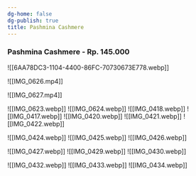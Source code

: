 ```yaml
---
dg-home: false
dg-publish: true
title: Pashmina Cashmere
---
```

### Pashmina Cashmere - Rp. 145.000
![[6AA78DC3-1104-4400-86FC-70730673E778.webp]]

![[IMG_0626.mp4]]

![[IMG_0627.mp4]]

![[IMG_0623.webp]]
![[IMG_0624.webp]]
![[IMG_0418.webp]]
![[IMG_0417.webp]]
![[IMG_0420.webp]]
![[IMG_0421.webp]]
![[IMG_0422.webp]]

![[IMG_0424.webp]]
![[IMG_0425.webp]]
![[IMG_0426.webp]]

![[IMG_0427.webp]]
![[IMG_0429.webp]]
![[IMG_0430.webp]]

![[IMG_0432.webp]]
![[IMG_0433.webp]]
![[IMG_0434.webp]]

